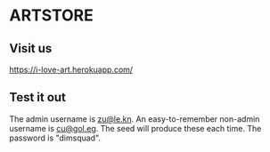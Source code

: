 # ARTSTORE

## Visit us

https://i-love-art.herokuapp.com/

## Test it out

The admin username is zu@le.kn. An easy-to-remember non-admin username is cu@gol.eg. The seed will produce these each time. The password is "dimsquad".
